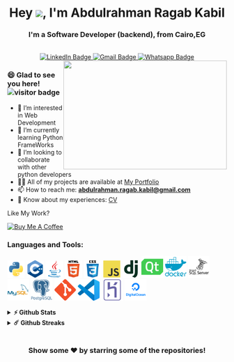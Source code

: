 <h1 align="center">Hey <img src="https://media.tenor.com/yWSRmymbuBkAAAAM/waving-hi.gif" width="35"/>, I'm Abdulrahman Ragab Kabil </h1>
<h3 align="center">I'm a Software Developer (backend), from Cairo,EG </h3>
<br>

<div id="badges" align="center">
  <a href="https://www.linkedin.com/in/abdulrahman-kabil-5729621a2/">
    <img src="https://img.shields.io/badge/LinkedIn-blue?style=for-the-badge&logo=linkedin&logoColor=white" alt="LinkedIn Badge"/>
  </a>
  <a href="https://mail.google.com/mail/u/?authuser=abdulrahman.ragab.kabil@gmail.com">
    <img src="https://img.shields.io/badge/-Gmail-00acee?style=for-the-badge&logo=Gmail&color=red&logoColor=white" alt="Gmail Badge"/>
  </a>
  <a href="https://wa.me/201280059456?text=from_Github_hey👋">
    <img src="https://img.shields.io/badge/-Whatsapp-0088cc?style=for-the-badge&logo=Whatsapp&logoColor=white&color" alt="Whatsapp Badge"/>
  </a>
</div>
<div id="header" align="center">
  <img align="right" height="250" width="375" alt="" src="https://raw.githubusercontent.com/iampavangandhi/iampavangandhi/master/gifs/coder.gif" align="center" />
</div>

### 😄 Glad to see you here!    ![visitor badge](https://visitor-badge.glitch.me/badge?page_id=Abdulrahman-Kabil-developer.visitor-badge)

- 👀 I’m interested in Web Development
- 🌱 I’m currently learning Python FrameWorks
- 💞️ I’m looking to collaborate with other python developers
- 👨‍💻 All of my projects are available at [My Portfolio](https://abdulrahman-ragab-developer.my.canva.site/)
- 📫 How to reach me: **abdulrahman.ragab.kabil@gmail.com**
- 📄 Know about my experiences: [CV](https://drive.google.com/file/d/1BfwejvDQKhvw9NVlvj2JfssAva4aWrNT/view?usp=sharing)

Like My Work?

<a href="https://www.buymeacoffee.com/abdulrahmaa" target="_blank"><img src="https://cdn.buymeacoffee.com/buttons/v2/default-yellow.png" alt="Buy Me A Coffee" height="60px" width="217px" ></a>

### Languages and Tools:

<p align="left"> 

  <img src="https://github.com/devicons/devicon/blob/master/icons/python/python-original.svg" alt="python" width="40" height="40"/> 
  <img src="https://raw.githubusercontent.com/devicons/devicon/master/icons/cplusplus/cplusplus-original.svg" alt="cplusplus" width="40" height="40"/> 
  <img src="https://raw.githubusercontent.com/devicons/devicon/master/icons/java/java-original.svg" alt="java" width="40" height="40"/>
  <img src="https://raw.githubusercontent.com/devicons/devicon/master/icons/html5/html5-original-wordmark.svg" alt="html5" width="40" height="40"/>
  <img src="https://raw.githubusercontent.com/devicons/devicon/master/icons/css3/css3-original-wordmark.svg" alt="css3" width="40" height="40"/> 
  <img src="https://raw.githubusercontent.com/devicons/devicon/master/icons/javascript/javascript-original.svg" alt="javascript" width="40" height="40"/> 
  <img src="https://github.com/devicons/devicon/blob/master/icons/django/django-plain.svg" alt="django" width="40" height="40"/> 
  <img src="https://github.com/devicons/devicon/blob/master/icons/qt/qt-original.svg" alt="QT" width="50" height="50"/>
  <img src="https://github.com/devicons/devicon/blob/master/icons/docker/docker-plain-wordmark.svg" alt="Docker" width="50" height="50"/>
  <img src="https://github.com/devicons/devicon/blob/master/icons/microsoftsqlserver/microsoftsqlserver-plain-wordmark.svg" alt="MSQL" width="50" height="50"/>
  <img src="https://github.com/devicons/devicon/blob/master/icons/mysql/mysql-original-wordmark.svg" alt="MySQL" width="50" height="50"/>
  <img src="https://github.com/devicons/devicon/blob/master/icons/postgresql/postgresql-plain-wordmark.svg" alt="postgres" width="50" height="50"/>
  <img src="https://github.com/devicons/devicon/blob/master/icons/git/git-plain.svg" alt="git" width="50" height="50"/>
  <img src="https://github.com/devicons/devicon/blob/master/icons/vscode/vscode-original.svg" alt="VS" width="50" height="50"/>
  <img src="https://github.com/devicons/devicon/blob/master/icons/heroku/heroku-original.svg" alt="heroku" width="50" height="50"/>
  <img src="https://github.com/devicons/devicon/blob/master/icons/digitalocean/digitalocean-original-wordmark.svg" alt="digital ocean" width="50" height="50"/>
</p>

<details>	
  <summary><b>⚡ Github Stats</b></summary>

  <br />
  <img height="180em" src="https://github-readme-stats.vercel.app/api?username=Abdulrahman-Kabil-developer&show_icons=true&hide_border=true&&count_private=true&include_all_commits=true" />
  <img height="180em" src="https://github-readme-stats.vercel.app/api/top-langs/?username=Abdulrahman-Kabil-developer&exclude_repo=KNN-Image-Classification&show_icons=true&hide_border=true&layout=compact&langs_count=8"/>
</details>
<details>	
  <summary><b>☄️ Github Streaks</b></summary>

  <br />
  <img height="180em" src="https://github-readme-streak-stats.herokuapp.com/?user=Abdulrahman-Kabil-developer&hide_border=true" />
</details>

#

<div align="center">

### Show some ❤️ by starring some of the repositories!

</div>
